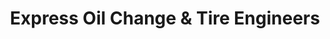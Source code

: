 ---
title: "Express Oil Change & Tire Engineers"
url: /birmingham/express-oil-change-und-tire-engineers-center-point-parkway/
shop: Reifen
---